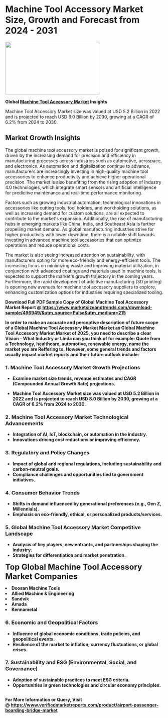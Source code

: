 <H1>Machine Tool Accessory Market Size, Growth and Forecast from 2024 - 2031</H1><img class="aligncenter size-medium wp-image-584254" src="https://thirdeyenews.in/wp-content/uploads/2024/09/Global-Market-Research-300x168.jpeg" alt="" width="300" height="168" /><p><strong>Global&nbsp;<a href="https://www.marketsizeandtrends.com/download-sample/496949/&amp;utm_source=Pulse&amp;utm_medium=215">Machine Tool Accessory Market</a> Insights</strong></p><p>Machine Tool Accessory Market size was valued at USD 5.2 Billion in 2022 and is projected to reach USD 8.0 Billion by 2030, growing at a CAGR of 6.2% from 2024 to 2030.</p><p><h2>Market Growth Insights</h2> <p>The global machine tool accessory market is poised for significant growth, driven by the increasing demand for precision and efficiency in manufacturing processes across industries such as automotive, aerospace, and electronics. As automation and digitalization continue to advance, manufacturers are increasingly investing in high-quality machine tool accessories to enhance productivity and achieve higher operational precision. The market is also benefiting from the rising adoption of Industry 4.0 technologies, which integrate smart sensors and artificial intelligence for predictive maintenance and real-time performance monitoring.</p> <p><strong></strong></p> <p>Factors such as growing industrial automation, technological innovations in accessories like cutting tools, tool holders, and workholding solutions, as well as increasing demand for custom solutions, are all expected to contribute to the market's expansion. Additionally, the rise of manufacturing hubs in emerging markets like China, India, and Southeast Asia is further propelling market demand. As global manufacturing industries strive for higher productivity with lower downtime, there is a notable shift towards investing in advanced machine tool accessories that can optimize operations and reduce operational costs.</p> <p>The market is also seeing increased attention on sustainability, with manufacturers opting for more eco-friendly and energy-efficient tools. The increasing focus on minimizing waste and improving material utilization, in conjunction with advanced coatings and materials used in machine tools, is expected to support the market's growth trajectory in the coming years. Furthermore, the rapid development of additive manufacturing (3D printing) is opening new avenues for machine tool accessory suppliers to explore, enhancing customization options for industries requiring specialized tooling.</p> <p><strong></p><p><span class=""><strong>Download Full PDF Sample Copy of Global Machine Tool Accessory Market Report</strong> @ <a href="https://www.marketsizeandtrends.com/download-sample/496949/&amp;utm_source=Pulse&amp;utm_medium=215" target="_blank">https://www.marketsizeandtrends.com/download-sample/496949/&amp;utm_source=Pulse&amp;utm_medium=215</a></span></p><p>In order to make an accurate and perceptive description of future scope of a Global&nbsp;Machine Tool Accessory Market Market as Global&nbsp;Machine Tool Accessory Market Market of 2025, you need to describe a clear Vision &ndash; What Industry or Linda can you think of for example: Quote from a Technology, healthcare, automotive, renewable energy, name the market you are Reffering to. However, some general trends and factors usually impact market reports and their future outlook include:</p><h3>1.&nbsp;<strong>Machine Tool Accessory Market Growth Projections</strong></h3><ul><li>Examine market size trends, revenue estimates and CAGR (Compounded Annual Growth Rate) projections.</li><li><p>Machine Tool Accessory Market size was valued at USD 5.2 Billion in 2022 and is projected to reach USD 8.0 Billion by 2030, growing at a CAGR of 6.2% from 2024 to 2030.</p></li></ul><h3>2.&nbsp;<strong>Machine Tool Accessory Market Technological Advancements</strong></h3><ul><li>Integration of AI, IoT, blockchain, or automation in the industry.</li><li>Innovations driving cost reductions or improving efficiency.</li></ul><h3>3.&nbsp;<strong>Regulatory and Policy Changes</strong></h3><ul><li>Impact of global and regional regulations, including sustainability and carbon-neutral goals.</li><li>Compliance challenges and opportunities tied to government initiatives.</li></ul><h3>4.&nbsp;<strong>Consumer Behavior Trends</strong></h3><ul><li>Shifts in demand influenced by generational preferences (e.g., Gen Z, Millennials).</li><li>Emphasis on eco-friendly, ethical, or personalized products/services.</li></ul><h3>5.&nbsp;<strong>Global Machine Tool Accessory Market Competitive Landscape</strong></h3><ul><li>Analysis of key players, new entrants, and partnerships shaping the industry.</li><li>Strategies for differentiation and market penetration.</li></ul><p data-pm-slice="1 1 []"><span style="color: inherit; font-family: inherit; font-size: 25px;">Top Global Machine Tool Accessory Market Companies</span></p><div class="" data-test-id=""><p><li>Doosan Machine Tools</li><li> Allied Machine & Engineering</li><li> Sandvik</li><li> Amada</li><li> Kennametal</li></p></div><h3>6.&nbsp;<strong>Economic and Geopolitical Factors</strong></h3><ul><li>Influence of global economic conditions, trade policies, and geopolitical events.</li><li>Resilience of the market to inflation, currency fluctuations, or global crises.</li></ul><h3>7.&nbsp;<strong>Sustainability and ESG (Environmental, Social, and Governance)</strong></h3><ul><li>Adoption of sustainable practices to meet ESG criteria.</li><li>Opportunities in green technologies and circular economy principles.</li></ul><h2><strong style="font-size: 14px;">For More Information or Query, Visit @&nbsp;</strong><a style="background-color: #ffffff; font-size: 14px;" href="https://www.marketsizeandtrends.com/report/machine-tool-accessory-market/" target="_blank">https://www.verifiedmarketreports.com/product/airport-passenger-boarding-bridge-market</a></h2>
